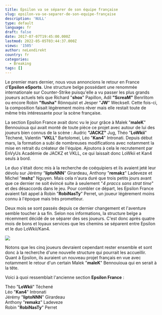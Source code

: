 ```yaml
---
title: Epsilon va se séparer de son équipe française
slug: epsilon-va-se-separer-de-son-equipe-française
description: 'NULL'
type: default
language: fr
draft: false
date: 2017-07-07T19:45:00.000Z
lastmod: 2022-05-05T03:44:37.000Z
views: '1505'
author: neLendirekt
country: fr
categories:
  - Breaking
tags: []
---
```

Le premier mars dernier, nous vous annoncions le retour en France d'**Epsilon eSports**. Une structure belge possédant une renommée internationale sur Counter-Strike puisqu'elle a vu passer les plus grands joueurs actuels tels que Richard "**shox**" Papillon, Adil **"ScreaM"** Benrlitom ou encore Robin **"flusha"** Rönnquist et Jesper "**JW**" Wecksell. Cette fois-ci, la composition faisait légèrement moins rêver mais elle restait toute de même très intéressante pour la scène française.

La section Epsilon France avait donc vu le jour grâce à Malek "**maleK**" Bennouioua qui avait monté de toute pièce ce projet avec autour de lui des joueurs bien connus de la scène : Audric **"JACKZ"** Jug, Théo "**LoWkii**" Téchené, Valentin "**VKLL**" Bartolomei, Léo "**Kan4**" Intronati. Depuis début mars, la formation a subi de nombreuses modifications avec notamment la mise en retrait du créateur de l'équipe. Ajoutons à cela le recrutement par EnVyUs Académie de JACKZ et VKLL, ce qui laissait donc LoWkii et Kan4 seuls à bord.

Le duo s'était donc mis à la recherche de coéquipiers et ils avaient jeté leur dévolu sur Jérémy "**liptoNNN**" Girardeau, Anthony "**remakz**" Ladeveze et Michel "**mshz**" Nguyen. Mais cela n'aura duré que trois petits jours avant que ce dernier ne soit évincé suite à seulement "_4 praccs sans strat time_" et des désaccords dans le jeu. Pour combler ce départ, les Epsilon France avaient fait appel à Robin "**RobiNasTy**" Perret, un joueur légèrement moins connu à l'époque mais très prometteur.

Deux mois se sont passés depuis ce dernier changement et l'aventure semble toucher à sa fin. Selon nos informations, la structure belge a récemment décidé de se séparer des ses joueurs. C'est donc après quatre mois de bons et loyaux services que les chemins se séparent entre Epsilon et le duo LoWkii/Kan4.

![](/storage/images/590527ab3ffa5_kanalowkipng.png)

Notons que les cinq joueurs devraient cependant rester ensemble et sont donc à la recherche d'une nouvelle structure qui pourrait les accueillir. Quant à Epsilon, ils auraient un nouveau projet français en vue avec notamment le retour d'un certain Malek "**maleK**" Bennouioua qui en serait à la tête.

Voici à quoi ressemblait l'ancienne section **Epsilon France** :

Théo "**LoWkii**" Téchené  
Léo "**Kan4**" Intronati  
Jérémy "**liptoNNN**" Girardeau  
Anthony "**remakz**" Ladeveze  
Robin "**RobiNasTy**" Perret
